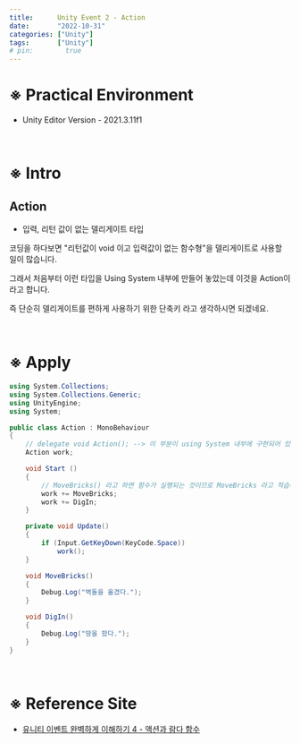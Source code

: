 ```yaml
---
title:      Unity Event 2 - Action
date:       "2022-10-31"
categories: ["Unity"]
tags:       ["Unity"]
# pin:        true
---
```


# ※ Practical Environment
- Unity Editor Version - 2021.3.11f1

<br>

# ※ Intro
## **Action**
- 입력, 리턴 값이 없는 델리게이트 타입

코딩을 하다보면 "리턴값이 void 이고 입력값이 없는 함수형"을 델리게이트로 사용할 일이 많습니다.

그래서 처음부터 이런 타입을 Using System 내부에 만들어 놓았는데 이것을 Action이라고 합니다.

즉 단순히 델리게이트를 편하게 사용하기 위한 단축키 라고 생각하시면 되겠네요.

<br>

# ※ Apply
```c#
using System.Collections;
using System.Collections.Generic;
using UnityEngine;
using System;

public class Action : MonoBehaviour
{
    // delegate void Action(); --> 이 부분이 using System 내부에 구현되어 있습니다.
    Action work;

    void Start ()
    {
        // MoveBricks() 라고 하면 함수가 실행되는 것이므로 MoveBricks 라고 적습니다.
        work += MoveBricks;
        work += DigIn;
    }

    private void Update()
    {
        if (Input.GetKeyDown(KeyCode.Space))
            work();
    }

    void MoveBricks()
    {
        Debug.Log("벽돌을 옮겼다.");
    }

    void DigIn()
    {
        Debug.Log("땅을 팠다.");
    }
}
```

<br>

# ※ Reference Site
- [유니티 이벤트 완벽하게 이해하기 4 - 액션과 람다 함수](https://daebalstudio.tistory.com/entry/%EC%95%A1%EC%85%98%EA%B3%BC-%EB%9E%8C%EB%8B%A4-%ED%95%A8%EC%88%98-%EC%99%84%EB%B2%BD%ED%95%98%EA%B2%8C-%EC%9D%B4%ED%95%B4%ED%95%98%EA%B8%B0?category=698562)